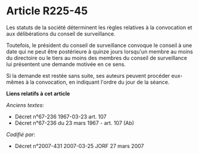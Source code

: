 # Article R225-45

Les statuts de la société déterminent les règles relatives à la convocation et aux délibérations du conseil de surveillance.

Toutefois, le président du conseil de surveillance convoque le conseil à une date qui ne peut être postérieure à quinze jours
lorsqu'un membre au moins du directoire ou le tiers au moins des membres du conseil de surveillance lui présentent une
demande motivée en ce sens.

Si la demande est restée sans suite, ses auteurs peuvent procéder eux-mêmes à la convocation, en indiquant l'ordre du jour de
la séance.

**Liens relatifs à cet article**

_Anciens textes_:

  - Décret n°67-236 1967-03-23 art. 107
  - Décret n°67-236 du 23 mars 1967 - art. 107 (Ab)

_Codifié par_:

  - Décret n°2007-431 2007-03-25 JORF 27 mars 2007
